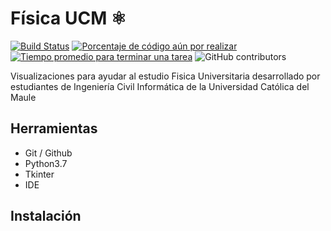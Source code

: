 Física UCM ⚛️
=============
[![Build Status](https://travis-ci.org/ofou/PhysicsUCM.svg?branch=master)](https://travis-ci.org/ofou/fisica)
[![Porcentaje de código aún por realizar](http://isitmaintained.com/badge/open/ofou/physicsucm.svg)](https://github.com/ofou/fisica/issues "Percentage of issues still open")
[![Tiempo promedio para terminar una tarea](http://isitmaintained.com/badge/resolution/ofou/physicsucm.svg)](https://github.com/ofou/fisica/issues?q=is%3Aissue+is%3Aclosed "Average time to resolve an issue")
![GitHub contributors](https://img.shields.io/github/contributors/ofou/fisica.svg)


Visualizaciones para ayudar al estudio Fisica Universitaria desarrollado por estudiantes de Ingeniería Civil Informática de la Universidad Católica del Maule

Herramientas
------------
- Git / Github
- Python3.7
- Tkinter
- IDE

Instalación
------------
